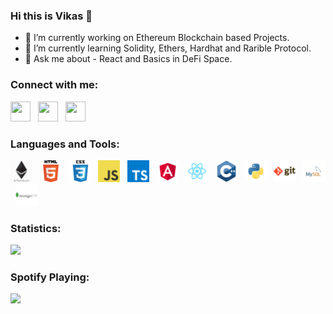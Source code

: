 ### Hi this is Vikas 👋
- 🔭 I’m currently working on Ethereum Blockchain based Projects.
- 🌱 I’m currently learning Solidity, Ethers, Hardhat and Rarible Protocol.
- 💬 Ask me about - React and Basics in DeFi Space.

### Connect with me:
[<img height="32" width="32" src="https://unpkg.com/simple-icons@v6/icons/gmail.svg" />](mailto:mail.ervikassingh@gmail.com) &nbsp;
[<img height="32" width="32" src="https://unpkg.com/simple-icons@v6/icons/linkedin.svg" />](https://www.linkedin.com/in/ervikassingh/) &nbsp;
[<img height="32" width="32" src="https://unpkg.com/simple-icons@v6/icons/instagram.svg" />](https://www.instagram.com/wiekee.singh/) &nbsp;

### Languages and Tools:
<img height="35" width="35" src="https://raw.githubusercontent.com/github/explore/80688e429a7d4ef2fca1e82350fe8e3517d3494d/topics/ethereum/ethereum.png" /> &nbsp;
<img height="35" width="35" src="https://raw.githubusercontent.com/github/explore/80688e429a7d4ef2fca1e82350fe8e3517d3494d/topics/html/html.png" /> &nbsp;
<img height="35" width="35" src="https://raw.githubusercontent.com/github/explore/80688e429a7d4ef2fca1e82350fe8e3517d3494d/topics/css/css.png" /> &nbsp;
<img height="35" width="35" src="https://raw.githubusercontent.com/github/explore/80688e429a7d4ef2fca1e82350fe8e3517d3494d/topics/javascript/javascript.png" /> &nbsp;
<img height="35" width="35" src="https://raw.githubusercontent.com/github/explore/80688e429a7d4ef2fca1e82350fe8e3517d3494d/topics/typescript/typescript.png" /> &nbsp;
<img height="35" width="35" src="https://raw.githubusercontent.com/github/explore/80688e429a7d4ef2fca1e82350fe8e3517d3494d/topics/angular/angular.png" /> &nbsp;
<img height="35" width="35" src="https://raw.githubusercontent.com/github/explore/80688e429a7d4ef2fca1e82350fe8e3517d3494d/topics/react/react.png" /> &nbsp;
<img height="35" width="35" src="https://raw.githubusercontent.com/github/explore/80688e429a7d4ef2fca1e82350fe8e3517d3494d/topics/cpp/cpp.png" /> &nbsp;
<img height="35" width="35" src="https://raw.githubusercontent.com/github/explore/80688e429a7d4ef2fca1e82350fe8e3517d3494d/topics/python/python.png" /> &nbsp;
<img height="35" width="35" src="https://raw.githubusercontent.com/github/explore/80688e429a7d4ef2fca1e82350fe8e3517d3494d/topics/git/git.png" /> &nbsp;
<img height="35" width="35" src="https://raw.githubusercontent.com/github/explore/80688e429a7d4ef2fca1e82350fe8e3517d3494d/topics/mysql/mysql.png" /> &nbsp;
<img height="35" width="35" src="https://raw.githubusercontent.com/github/explore/80688e429a7d4ef2fca1e82350fe8e3517d3494d/topics/mongodb/mongodb.png" /> &nbsp;

### Statistics:
<img src="https://github-readme-stats.vercel.app/api?username=ervikassingh&&show_icons=true&title_color=ffffff&icon_color=68f23a&text_color=fff940&bg_color=403e3e" />

### Spotify Playing:
[<img src="https://spotify-now-playing-ervikassingh.vercel.app/api/spotify/?background_color=403e3e&border_color=000000" />](https://open.spotify.com/user/oluvwymx1n559evcd3csfvopf)
